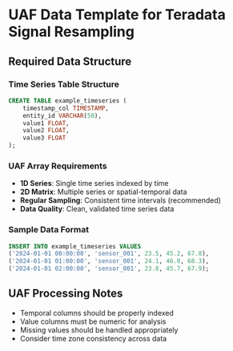 # UAF Data Template for Teradata Signal Resampling

## Required Data Structure

### Time Series Table Structure
```sql
CREATE TABLE example_timeseries (
    timestamp_col TIMESTAMP,
    entity_id VARCHAR(50),
    value1 FLOAT,
    value2 FLOAT,
    value3 FLOAT
);
```

### UAF Array Requirements
- **1D Series**: Single time series indexed by time
- **2D Matrix**: Multiple series or spatial-temporal data
- **Regular Sampling**: Consistent time intervals (recommended)
- **Data Quality**: Clean, validated time series data

### Sample Data Format
```sql
INSERT INTO example_timeseries VALUES
('2024-01-01 00:00:00', 'sensor_001', 23.5, 45.2, 67.8),
('2024-01-01 01:00:00', 'sensor_001', 24.1, 46.0, 68.3),
('2024-01-01 02:00:00', 'sensor_001', 23.8, 45.7, 67.9);
```

## UAF Processing Notes
- Temporal columns should be properly indexed
- Value columns must be numeric for analysis
- Missing values should be handled appropriately
- Consider time zone consistency across data
